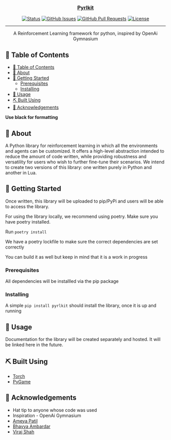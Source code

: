 <p align="center">
  <a href="" rel="noopener">
 <!-- <img width=200px height=200px src="https://i.imgur.com/6wj0hh6.jpg" alt="Pyrlkit logo"></a> -->
</p>

<h3 align="center">Pyrlkit</h3>

<div align="center">

[![Status](https://img.shields.io/badge/status-active-success.svg)]()
[![GitHub Issues](https://img.shields.io/github/issues/pyrlkit/pyrlkit.svg)](https://github.com/pyrlkit/pyrlkit/issues)
[![GitHub Pull Requests](https://img.shields.io/github/issues-pr/kylelobo/The-Documentation-Compendium.svg)](https://github.com/kylelobo/The-Documentation-Compendium/pulls)
[![License](https://img.shields.io/badge/license-GNU%20GPL3-blue.svg)](/LICENSE)

</div>

---

<p align="center"> A Reinforcement Learning framework for python, inspired by OpenAi Gymnasium
    <br>
</p>

## 📝 Table of Contents

- [📝 Table of Contents](#-table-of-contents)
- [🧐 About](#-about-)
- [🏁 Getting Started](#-getting-started-)
  - [Prerequisites](#prerequisites)
  - [Installing](#installing)
- [🎈 Usage](#-usage-)
- [⛏️ Built Using](#️-built-using-)
- [🎉 Acknowledgements](#-acknowledgements-)

<b>Use black for formatting</b>

## 🧐 About <a name = "about"></a>

A Python library for reinforcement learning in which all the environments and agents can be customized. It offers a high-level abstraction intended to reduce the amount of code written, while providing robustness and versatility for users who wish to further fine-tune their scenarios.
We intend to create two versions of this library: one written purely in Python and another in Lua.

## 🏁 Getting Started <a name = "getting_started"></a>

Once written, this library will be uploaded to pip/PyPi and users will be able to access the library.

For using the library locally, we recommend using poetry. Make sure you have poetry installed.

Run `poetry install`

We have a poetry lockfile to make sure the correct dependencies are set correctly

You can build it as well but keep in mind that it is a work in progress


### Prerequisites

All dependencies will be installled via the pip package

### Installing

A simple `pip install pyrlkit` should install the library, once it is up and running

## 🎈 Usage <a name="usage"></a>

Documentation for the library will be created separately and hosted. It will be linked here in the future.

## ⛏️ Built Using <a name = "built_using"></a>

- <a href = "www.pytorch.org">Torch</a>
- <a href = "www.pygame.org">PyGame</a>

## 🎉 Acknowledgements <a name = "acknowledgement"></a>

- Hat tip to anyone whose code was used
- Inspiration - OpenAi Gymnasium
- <a href="https://github.com/ameya135">Ameya Patil</a>
- <a href="https://github.com/Bhavya1403">Bhavya Ambardar</a>
- <a href="https://github.com/viraj-s15">Viraj Shah</a>
